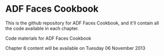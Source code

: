 ADF Faces Cookbook
==================

This is the github repository for ADF Faces Cookbook, and it'll contain all the code available in each chapter.

Code materials for ADF Faces Cookbook

Chapter 6 content will be available on Tuesday 06 November 2013

